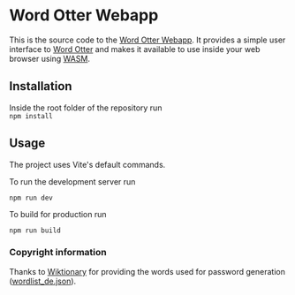 # Word Otter Webapp
This is the source code to the [Word Otter Webapp](https://wordotter.maxboeer.com). It provides a simple user interface to [Word Otter](https://github.com/Schuwi/word_otter) and makes it available to use inside your web browser using [WASM](https://webassembly.org).

## Installation
Inside the root folder of the repository run <br/>
`npm install`

## Usage
The project uses Vite's default commands.

To run the development server run

`npm run dev`

To build for production run

`npm run build`

### Copyright information
Thanks to [Wiktionary](https://www.wiktionary.org) for providing the words used for password generation ([wordlist_de.json](wordlist_de.json)).